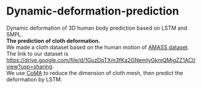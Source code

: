# Dynamic-deformation-prediction
Dynamic deformation of 3D human body prediction based on LSTM and SMPL.  
**The prediction of cloth deformation.**  
We made a cloth dataset based on the human motion of [AMASS dataset](https://amass.is.tuebingen.mpg.de/).  
The link to our dataset is https://drive.google.com/file/d/1GuzDpTXm3fKa2GNemIyGkmQMjgZZ1ACI/view?usp=sharing.  
We use [CoMA](https://coma.is.tue.mpg.de/) to reduce the dimension of cloth mesh, then predict the deformation by LSTM.  
